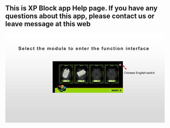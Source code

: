 ## This is XP Block app Help page. If you have any questions about this app, please contact us or leave message at this web ##
![home image](https://github.com/niteapps/xpblock/blob/main/en-01.jpg)
